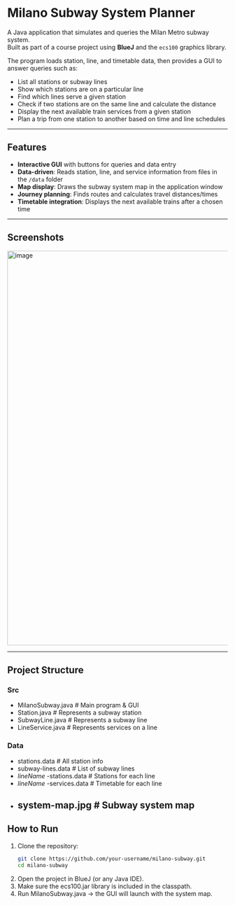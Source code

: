 # Milano Subway System Planner

A Java application that simulates and queries the Milan Metro subway system.  
Built as part of a course project using **BlueJ** and the `ecs100` graphics library.

The program loads station, line, and timetable data, then provides a GUI to answer queries such as:
- List all stations or subway lines
- Show which stations are on a particular line   
- Find which lines serve a given station
- Check if two stations are on the same line and calculate the distance
- Display the next available train services from a given station
- Plan a trip from one station to another based on time and line schedules

---

## Features
- **Interactive GUI** with buttons for queries and data entry  
- **Data-driven**: Reads station, line, and service information from files in the `/data` folder  
- **Map display**: Draws the subway system map in the application window  
- **Journey planning**: Finds routes and calculates travel distances/times  
- **Timetable integration**: Displays the next available trains after a chosen time  

---

## Screenshots
<img width="1804" height="902" alt="image" src="https://github.com/user-attachments/assets/85948e04-cf1f-40e0-8c26-f6c83f249809" />

---

## Project Structure
### Src
- MilanoSubway.java # Main program & GUI
- Station.java # Represents a subway station
- SubwayLine.java # Represents a subway line
- LineService.java # Represents services on a line
### Data
- stations.data # All station info
- subway-lines.data # List of subway lines
- *lineName* -stations.data # Stations for each line
- *lineName* -services.data # Timetable for each line
- system-map.jpg # Subway system map
  ---
## How to Run
1. Clone the repository:
   ```bash
   git clone https://github.com/your-username/milano-subway.git
   cd milano-subway
2. Open the project in BlueJ (or any Java IDE).
3. Make sure the ecs100.jar library is included in the classpath.
4. Run MilanoSubway.java → the GUI will launch with the system map.
